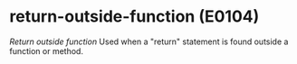 # return-outside-function (E0104)
*Return outside function* Used when a \"return\" statement is found
outside a function or method.

